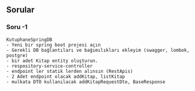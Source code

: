 ## Sorular


### Soru -1
    KutuphaneSpringDB
    - Yeni bir spring boot projesi açın
    - Gerekli DB bağlantıları ve bağımılıkları ekleyim (swagger, lombok, postgre)
    - bir adet Kitap entity oluşturun.
    - respository-service-controller
    - endpoint ler statik lerden alınsın (RestApis)
    - 2 Adet endpoint olacak addKitap, listKitap
    - mulkata DTO kullanılacak addKitapRequestDto, BaseResponse
    
